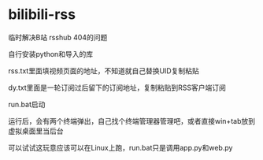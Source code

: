 # bilibili-rss
临时解决B站 rsshub 404的问题

自行安装python和导入的库

rss.txt里面填视频页面的地址，不知道就自己替换UID复制粘贴

dy.txt里面是一轮订阅过后留下的订阅地址，复制粘贴到RSS客户端订阅

run.bat启动

运行后，会有两个终端弹出，自己找个终端管理器管理吧，或者直接win+tab放到虚拟桌面里当后台

可以试试这玩意应该可以在Linux上跑，run.bat只是调用app.py和web.py
